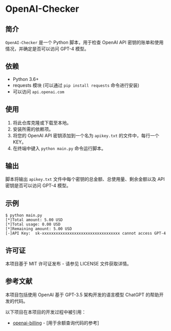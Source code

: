 # OpenAI-Checker

## 简介
`OpenAI-Checker` 是一个 Python 脚本，用于检查 OpenAI API 密钥的账单和使用情况，并确定是否可以访问 GPT-4 模型。

## 依赖
- Python 3.6+
- requests 模块 (可以通过 `pip install requests` 命令进行安装)
- 可以访问 `api.openai.com`

## 使用
1. 将此仓库克隆或下载至本地。
2. 安装所需的依赖项。
3. 将您的 OpenAI API 密钥添加到一个名为 `apikey.txt` 的文件中，每行一个KEY。
4. 在终端中键入 `python main.py` 命令运行脚本。

## 输出
脚本将输出 `apikey.txt` 文件中每个密钥的总金额、总使用量、剩余金额以及 API 密钥是否可以访问 GPT-4 模型。

## 示例

```shell
$ python main.py
[*]Total amount: 5.00 USD
[*]Total usage: 0.00 USD
[*]Remaining amount: 5.00 USD
[-]API Key:  sk-xxxxxxxxxxxxxxxxxxxxxxxxxxxxxxxxxx cannot access GPT-4
```


## 许可证
本项目基于 MIT 许可证发布 - 请参见 LICENSE 文件获取详情。

## 参考文献
本项目包括使用 OpenAI 基于 GPT-3.5 架构开发的语言模型 ChatGPT 的帮助开发的代码。

以下项目在本项目的开发过程中被引用：

- [openai-billing](https://github.com/ClarenceDan/openai-billing) - [用于余额查询代码的参考]